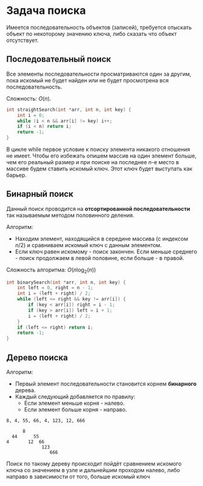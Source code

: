 # Задача поиска

Имеется последовательность объектов (записей), требуется отыскать объект по некоторому значению ключа, либо сказать что объект отсутствует.

## Последовательный поиск

Все элементы последовательности просматриваются один за другим, пока искомый не будет найден или не будет просмотрена вся последовательность.

Сложность: $O(n)$.

```cpp
int straightSearch(int *arr, int n, int key) {
	int i = 0;
	while (i < n && arr[i] != key) i++;
	if (i < n) return i;
	return -1;
}
```

В цикле while первое условие к поиску элемента никакого отношения не имеет. Чтобы его избежать опишем массив на один элемент больше, чем его реальный размер и при поиске на последнее $n$-е место в массиве будем ставить искомый ключ. Этот ключ будет выступать как барьер.

## Бинарный поиск

Данный поиск проводится на **отсортированной последовательности** так называемым методом половинного деления.

Алгоритм:

- Находим элемент, находящийся в середине массива (с индексом $n/2$) и сравниваем искомый ключ с данным элементом.
- Если ключ равен искомому - поиск закончен. Если меньше среднего - поиск продолжаем в левой половине, если больше - в правой.

Сложность алгоритма: $O(n \log_2(n))$

```cpp
int binarySearch(int *arr, int n, int key) {
	int left = 0, right = n - 1;
	int i = (left + right) / 2;
	while (left <= right && key != arr[i]) {
		if (key < arr[i]) right = i - 1;
		if (key > arr[i]) left = i + 1;
		i = (left + right) / 2;
	}
	if (left <= right) return i;
	return -1;
}
```


## Дерево поиска

Алгоритм:

- Первый элемент последовательности становится корнем **бинарного** дерева.
- Каждый следующий добавляется по правилу: 
	- Если элемент меньше корня - налево.
	- Если элемент больше корня - направо.

```
8, 4, 55, 66, 4, 123, 12, 666

      8
  44      55
4       12  66
             123
                666
```

Поиск по такому дереву происходит пойдёт сравнением искомого ключа со значением в узле и дальнейшим проходом налево, либо направо в зависимости от того, больше искомый ключ

```cpp

```